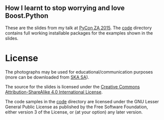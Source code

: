 How I learnt to stop worrying and love Boost.Python
---------------------------------------------------
These are the slides from my talk at [PyCon ZA 2015](https://za.pycon.org). The
[code](code) directory contains full working installable packages for the
examples shown in the slides.

License
=======
The photographs may be used for educational/communication purposes (more can be
downloaded from [SKA SA](http://www.ska.ac.za/media/visuals.php)).

The source for the slides is licensed under the [Creative Commons
Attribution-ShareAlike 4.0 International
License](http://creativecommons.org/licenses/by-sa/4.0/).

The code samples in the [code](code) directory are licensed under the GNU
Lesser General Public License as published by the Free Software Foundation,
either version 3 of the License, or (at your option) any later version.

